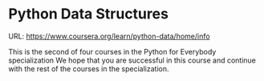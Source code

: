 Python Data Structures
======================


URL: https://www.coursera.org/learn/python-data/home/info


This is the second of four courses in the Python for Everybody specialization We hope that you are successful in this course and continue with the rest of the courses in the specialization.

